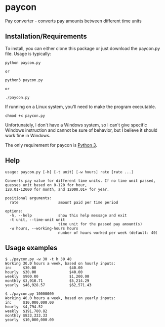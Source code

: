 # paycon
Pay converter - converts pay amounts between different time units

## Installation/Requirements

To install, you can either clone this package or just download the paycon.py file.  Usage is typically:

    python paycon.py
    
    or

    python3 paycon.py
    
    or
    
    ./paycon.py

If running on a Linux system, you'll need to make the program executable.

    chmod +x paycon.py

Unfortunately, I don't have a Windows system, so I can't give specific Windows instruction and cannot be sure of behavior, but I believe it should work fine in Windows.

The only requirement for paycon is [Python 3](https://www.python.org/downloads/).

## Help

    usage: paycon.py [-h] [-t unit] [-w hours] rate [rate ...]
    
    Converts pay value for different time units. If no time unit passed, guesses unit based on 0-120 for hour,
    120.01-12000 for month, and 12000.01+ for year.
    
    positional arguments:
      rate                  amount paid per time period
    
    options:
      -h, --help            show this help message and exit
      -t unit, --time-unit unit
                            time unit for the passed pay amount(s)
      -w hours, --working-hours hours
                            number of hours worked per week (default: 40)

## Usage examples

    $ ./paycon.py -w 30 -t h 30 40
    Working 30.0 hours a week, based on hourly inputs:
    in:  	$30.00               $40.00
    hourly	$30.00               $40.00
    weekly	$900.00              $1,200.00
    monthly	$3,910.71            $5,214.29
    yearly	$46,928.57           $62,571.43

    $ ./paycon.py 10000000
    Working 40.0 hours a week, based on yearly inputs:
    in:  	$10,000,000.00
    hourly	$4,794.52
    weekly	$191,780.82
    monthly	$833,333.33
    yearly	$10,000,000.00
